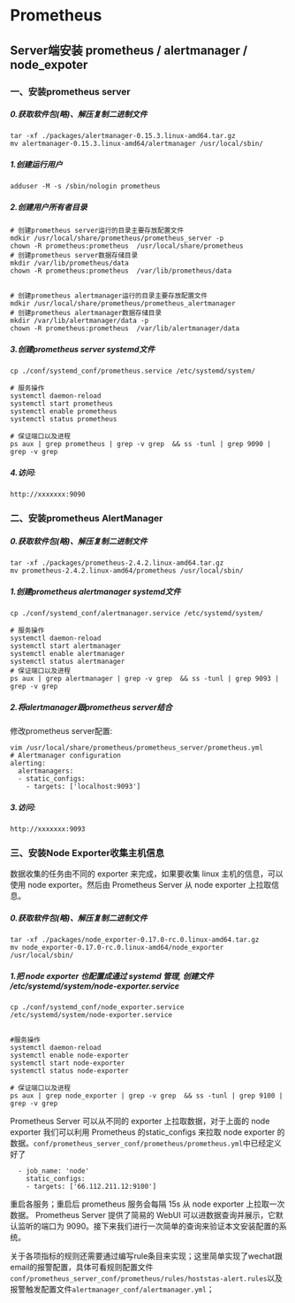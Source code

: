 # Prometheus

## Server端安装 prometheus / alertmanager / node_expoter
### 一、安装prometheus server
##### 0.获取软件包(略)、解压复制二进制文件
```
tar -xf ./packages/alertmanager-0.15.3.linux-amd64.tar.gz
mv alertmanager-0.15.3.linux-amd64/alertmanager /usr/local/sbin/
```
##### 1.创建运行用户

```
adduser -M -s /sbin/nologin prometheus
```
##### 2.创建用户所有者目录

```
# 创建prometheus server运行的目录主要存放配置文件
mdkir /usr/local/share/prometheus/prometheus_server -p
chown -R prometheus:prometheus  /usr/local/share/prometheus
# 创建prometheus server数据存储目录
mkdir /var/lib/prometheus/data
chown -R prometheus:prometheus  /var/lib/prometheus/data


# 创建prometheus alertmanager运行的目录主要存放配置文件
mdkir /usr/local/share/prometheus/prometheus_alertmanager
# 创建prometheus alertmanager数据存储目录
mkdir /var/lib/alertmanager/data -p
chown -R prometheus:prometheus  /var/lib/alertmanager/data
```
##### 3.创建prometheus server systemd文件

```
cp ./conf/systemd_conf/prometheus.service /etc/systemd/system/

# 服务操作
systemctl daemon-reload
systemctl start prometheus
systemctl enable prometheus
systemctl status prometheus

# 保证端口以及进程
ps aux | grep prometheus | grep -v grep  && ss -tunl | grep 9090 | grep -v grep
```
##### 4.访问:

```
http://xxxxxxx:9090
```
### 二、安装prometheus AlertManager
##### 0.获取软件包(略)、解压复制二进制文件
```
tar -xf ./packages/prometheus-2.4.2.linux-amd64.tar.gz
mv prometheus-2.4.2.linux-amd64/prometheus /usr/local/sbin/
```
##### 1.创建prometheus alertmanager systemd文件
```
cp ./conf/systemd_conf/alertmanager.service /etc/systemd/system/

# 服务操作
systemctl daemon-reload
systemctl start alertmanager
systemctl enable alertmanager
systemctl status alertmanager
# 保证端口以及进程
ps aux | grep alertmanager | grep -v grep  && ss -tunl | grep 9093 | grep -v grep
```
##### 2.将alertmanager跟prometheus server结合
修改prometheus server配置:

```
vim /usr/local/share/prometheus/prometheus_server/prometheus.yml
# Alertmanager configuration
alerting:
  alertmanagers:
  - static_configs:
    - targets: ['localhost:9093']
```
##### 3.访问:
```
http://xxxxxxx:9093
```

### 三、安装Node Exporter收集主机信息
数据收集的任务由不同的 exporter 来完成，如果要收集 linux 主机的信息，可以使用 node exporter。然后由 Prometheus Server 从 node exporter 上拉取信息。
##### 0.获取软件包(略)、解压复制二进制文件
```
tar -xf ./packages/node_exporter-0.17.0-rc.0.linux-amd64.tar.gz
mv node_exporter-0.17.0-rc.0.linux-amd64/node_exporter /usr/local/sbin/
```
##### 1.把 node exporter 也配置成通过 systemd 管理, 创建文件 /etc/systemd/system/node-exporter.service
```
cp ./conf/systemd_conf/node_exporter.service  /etc/systemd/system/node-exporter.service


#服务操作
systemctl daemon-reload
systemctl enable node-exporter
systemctl start node-exporter
systemctl status node-exporter

# 保证端口以及进程
ps aux | grep node_exporter | grep -v grep  && ss -tunl | grep 9100 | grep -v grep
```
Prometheus Server 可以从不同的 exporter 上拉取数据，对于上面的 node exporter 我们可以利用 Prometheus 的static_configs 来拉取 node exporter 的数据。`conf/prometheus_server_conf/prometheus/prometheus.yml`中已经定义好了

```
  - job_name: 'node'
    static_configs:
    - targets: ['66.112.211.12:9100']
```

重启各服务；重启后 prometheus 服务会每隔 15s 从 node exporter 上拉取一次数据。
Prometheus Server 提供了简易的 WebUI 可以进数据查询并展示，它默认监听的端口为 9090。接下来我们进行一次简单的查询来验证本文安装配置的系统。


关于各项指标的规则还需要通过编写rule条目来实现；这里简单实现了wechat跟email的报警配置，具体可看规则配置文件`conf/prometheus_server_conf/prometheus/rules/hoststas-alert.rules`以及报警触发配置文件`alertmanager_conf/alertmanager.yml`；


